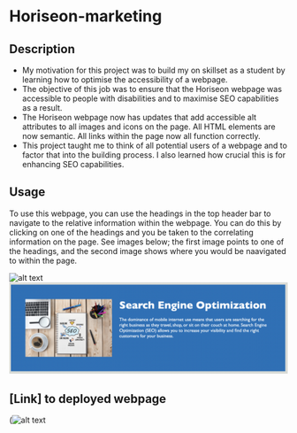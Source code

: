 # Horiseon-marketing

## Description
- My motivation for this project was to build my on skillset as a student by learning how to optimise the accessibility of a webpage.
- The objective of this job was to ensure that the Horiseon webpage was accessible to people with disabilities and to maximise SEO capabilities as a result.
- The Horiseon webpage now has updates that add accessible alt attributes to all images and icons on the page. All HTML elements are now semantic. All links within the page now all function correctly. 
- This project taught me to think of all potential users of a webpage and to factor that into the building process. I also learned how crucial this is for enhancing SEO capabilities. 

## Usage
To use this webpage, you can use the headings in the top header bar to navigate to the relative information within the webpage.
You can do this by clicking on one of the headings and you be taken to the correlating information on the page. 
See images below; the first image points to one of the headings, and the second image shows where you would be naavigated to within the page. 

![alt text](assets/images/Horiseon-nav-1.png)
![alt text](assets/images/Horiseon-nav-2.png)

## [Link] to deployed webpage 
(![alt text](https://j0shuaj0nes.github.io/Horizon-marketing/)    




